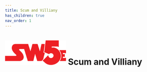 ```yaml
---
title: Scum and Villiany
has_children: true
nav_order: 1
---
```


# <img src='zz Images\sw5e-logo.png' style= 'float:; width:200px;'> Scum and Villiany